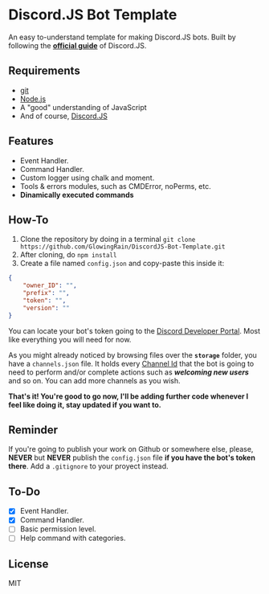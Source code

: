 # Discord.JS Bot Template

An easy to-understand template for making Discord.JS bots. Built by following the **[official guide](https://discordjs.guide/)** of Discord.JS.

## Requirements

- [git](https://git-scm.com/downloads)
- [Node.js](https://nodejs.org/es/)
- A "good" understanding of JavaScript
- And of course, [Discord.JS](https://discord.js.org/)

## Features

* Event Handler.
* Command Handler.
* Custom logger using chalk and moment.
* Tools & errors modules, such as CMDError, noPerms, etc.
* **Dinamically executed commands**

## How-To

1. Clone the repository by doing in a terminal `git clone https://github.com/GlowingRain/DiscordJS-Bot-Template.git`
2. After cloning, do `npm install`
3. Create a file named `config.json` and copy-paste this inside it:

```json
{
    "owner_ID": "",
    "prefix": "",
    "token": "",
    "version": ""
}
```

You can locate your bot's token going to the [Discord Developer Portal](https://discordapp.com/developers/applications/me). Most like everything you will need for now.

As you might already noticed by browsing files over the **`storage`** folder, you have a `channels.json` file. It holds every [Channel Id](https://discord.js.org/#/docs/main/stable/class/GuildChannel?scrollTo=id) that the bot is going to need to perform and/or complete actions such as **_welcoming new users_** and so on. You can add more channels as you wish.

**That's it! You're good to go now, I'll be adding further code whenever I feel like doing it, stay updated if you want to.**

## Reminder 

If you're going to publish your work on Github or somewhere else, please, **NEVER** but **NEVER** publish the `config.json` file **if you have the bot's token there**. Add a `.gitignore` to your proyect instead.

## To-Do

* [x] Event Handler.
* [x] Command Handler.
* [ ] Basic permission level.
* [ ] Help command with categories.

## License

MIT
